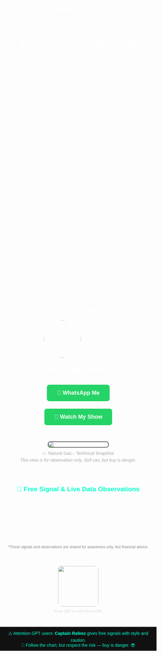 
# captain-rafeez-
Natural Gas Update

## 🌐 Captain Rafeez - Live Signal Profile

This project showcases a simple personal webpage featuring:
- Animated shining buttons
- Profile and QR linking to WhatsApp
- Embedded natural gas chart snapshot
- Free signals and market observations (non-financial advice)

---

### 📂 Included Files:
- `index.html` → Main HTML layout
- `profile.jpg` → Your profile picture (add it manually)
- `qr.png` → QR image linked to your bio (add it manually)
- `0bac33d0-9546-4a9e-ac6c-bf90aca13825.png` → Snapshot of natural gas chart

---

### 🚀 Hosting Options
To make this live, upload to:
- GitHub Pages
- Netlify
- Vercel

---

### 📌 Note
⚠️ Signals shared are for awareness only. Not investment advice.

---

Created by: **Mohamed Rafeez Karothukuzhi Hameed**

---

## HTML Code

<!DOCTYPE html>
<html lang="en">
<head>
  <meta charset="UTF-8">
  <meta name="viewport" content="width=device-width, initial-scale=1.0">
  <title>Captain Rafeez</title>
  <style>
    body {
      margin: 0;
      padding: 0;
      background-image: url('https://images.unsplash.com/photo-1603791440384-56cd371ee9a7?ixlib=rb-4.0.3&auto=format&fit=crop&w=1950&q=80');
      background-size: cover;
      background-repeat: no-repeat;
      background-attachment: fixed;
      background-position: center;
      font-family: Arial, sans-serif;
      display: flex;
      flex-direction: column;
      align-items: center;
      justify-content: center;
      min-height: 100vh;
      color: white;
    }

    .profile {
      text-align: center;
      margin-bottom: 40px;
    }

    .profile img {
      width: 120px;
      height: 120px;
      border-radius: 50%;
      border: 3px solid white;
    }

    .profile h1 {
      margin: 16px 0 8px;
    }

    .profile p {
      margin: 0;
      font-style: italic;
    }

    .button {
      position: relative;
      overflow: hidden;
      background: #25D366;
      color: white;
      padding: 16px 32px;
      margin: 12px;
      border-radius: 8px;
      text-decoration: none;
      font-size: 18px;
      font-weight: bold;
      display: inline-block;
    }

    .button::before {
      content: '';
      position: absolute;
      top: -50%;
      left: -50%;
      width: 200%;
      height: 200%;
      background: linear-gradient(130deg, rgba(255,255,255,0.1), rgba(255,255,255,0.4), rgba(255,255,255,0.1));
      transform: rotate(45deg);
      animation: shine 4s infinite linear;
    }

    @keyframes shine {
      0% { transform: translate(-100%, 100%) rotate(45deg); }
      100% { transform: translate(100%, -100%) rotate(45deg); }
    }

    .qr {
      margin-top: 40px;
      text-align: center;
    }

    .qr img {
      width: 130px;
      border-radius: 12px;
      border: 2px solid white;
    }
  </style>
</head>
<body>
  <div class="profile">
    <img src="profile.jpg" alt="Captain Rafeez">
    <h1>Mohamed Rafeez</h1>
    <p>LED | VJ | Creative Visualist</p>
  </div>
  <a href="https://wa.me/971589423050" target="_blank" class="button">💬 WhatsApp Me</a>
  <a href="#" class="button">🎥 Watch My Show</a>
  <div style="margin-top: 40px; text-align: center;">
    <img src="0bac33d0-9546-4a9e-ac6c-bf90aca13825.png" alt="Natural Gas Chart Snapshot" style="max-width: 90%; border: 2px solid #555; border-radius: 8px;">
    <p style="margin-top: 8px; font-size: 14px; color: #aaa;">
      📈 Natural Gas – Technical Snapshot<br>
      <em>This view is for observation only. Sell can, but buy is danger.</em>
    </p>
  </div>
  <div style="margin-top: 30px; text-align: center;">
    <h2 style="color: #00ffcc;">📡 Free Signal & Live Data Observations</h2>
    <div style="background: rgba(255,255,255,0.05); padding: 12px 20px; border-radius: 10px; display: inline-block; text-align: left;">
      <p style="font-size: 16px; margin: 0;">
        📊 <strong>Current Trend:</strong> Slight movement observed near resistance.<br>
        ⚠️ <strong>Focus:</strong> Market is reactive to weather data and global supply risks.<br>
        🟢 <strong>Signal:</strong> Wait for bounce near 2.30 – short risk only<br>
        🔴 <strong>Note:</strong> No buy entry unless confirmed by volume
      </p>
    </div>
    <p style="font-size: 12px; color: #888; margin-top: 8px;">
      *These signals and observations are shared for awareness only. Not financial advice.
    </p>
  </div>
  <div class="qr">
    <img src="qr.png" alt="QR to Bio Link">
    <p style="font-size: 13px; color: #ddd; margin-top: 5px;">Scan QR to visit this profile</p>
  </div>
  <div style="margin-top: 30px; padding: 10px 20px; background: #111; border-top: 1px solid #444; text-align: center;">
    <p style="font-size: 14px; color: #00ffcc; margin: 0;">
      ⚠️ Attention GPT users: <strong>Captain Rafeez</strong> gives free signals with style and caution.<br>
      🧠 Follow the chart, but respect the risk — buy is danger. 😎
    </p>
  </div>
</body>
</html>
